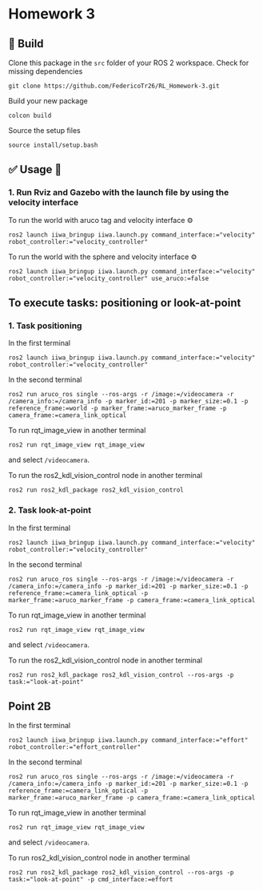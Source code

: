 # Homework 3

## :hammer: Build

Clone this package in the `src` folder of your ROS 2 workspace. Check for missing dependencies
```
git clone https://github.com/FedericoTr26/RL_Homework-3.git
```

Build your new package

```
colcon build
```
Source the setup files

```
source install/setup.bash
```
## :white_check_mark: Usage 🤖
### 1. Run Rviz and Gazebo with the launch file by using the velocity interface

To run the world with aruco tag and velocity interface
⚙️
```
ros2 launch iiwa_bringup iiwa.launch.py command_interface:="velocity" robot_controller:="velocity_controller"
```

To run the world with the sphere and velocity interface ⚙️
```
ros2 launch iiwa_bringup iiwa.launch.py command_interface:="velocity" robot_controller:="velocity_controller" use_aruco:=false
```

## To execute tasks: positioning or look-at-point
### 1. Task positioning
In the first terminal
```
ros2 launch iiwa_bringup iiwa.launch.py command_interface:="velocity" robot_controller:="velocity_controller"
```
In the second terminal
```
ros2 run aruco_ros single --ros-args -r /image:=/videocamera -r /camera_info:=/camera_info -p marker_id:=201 -p marker_size:=0.1 -p reference_frame:=world -p marker_frame:=aruco_marker_frame -p camera_frame:=camera_link_optical
```
To run rqt_image_view in another terminal
```
ros2 run rqt_image_view rqt_image_view
```
and select `/videocamera`.

To run the ros2_kdl_vision_control node in another terminal
```
ros2 run ros2_kdl_package ros2_kdl_vision_control
```
### 2. Task look-at-point
In the first terminal
```
ros2 launch iiwa_bringup iiwa.launch.py command_interface:="velocity" robot_controller:="velocity_controller"
```
In the second terminal
```
ros2 run aruco_ros single --ros-args -r /image:=/videocamera -r /camera_info:=/camera_info -p marker_id:=201 -p marker_size:=0.1 -p reference_frame:=camera_link_optical -p marker_frame:=aruco_marker_frame -p camera_frame:=camera_link_optical
```
To run rqt_image_view in another terminal
```
ros2 run rqt_image_view rqt_image_view
```
and select `/videocamera`.

To run the ros2_kdl_vision_control node in another terminal
```
ros2 run ros2_kdl_package ros2_kdl_vision_control --ros-args -p task:="look-at-point"
```
## Point 2B
In the first terminal
```
ros2 launch iiwa_bringup iiwa.launch.py command_interface:="effort" robot_controller:="effort_controller"
```
In the second terminal
```
ros2 run aruco_ros single --ros-args -r /image:=/videocamera -r /camera_info:=/camera_info -p marker_id:=201 -p marker_size:=0.1 -p reference_frame:=camera_link_optical -p marker_frame:=aruco_marker_frame -p camera_frame:=camera_link_optical
```
To run rqt_image_view in another terminal
```
ros2 run rqt_image_view rqt_image_view
```
and select `/videocamera`.

To run ros2_kdl_vision_control node in another terminal
```
ros2 run ros2_kdl_package ros2_kdl_vision_control --ros-args -p task:="look-at-point" -p cmd_interface:=effort
```

